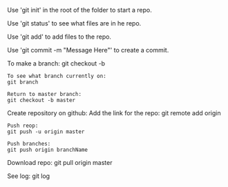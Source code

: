 Use 'git init' in the root of the folder to start a repo.

Use 'git status' to see what files are in he repo.

Use 'git add' to add files to the repo.

Use 'git commit -m "Message Here"' to create a commit.


To make a branch:
	git checkout -b <branch name>

	To see what branch currently on:
	git branch

	Return to master branch:
	git checkout -b master


Create repository on github:
	Add the link for the repo:
	git remote add origin <link>

	Push reop:
	git push -u origin master

	Push branches:
	git push origin branchName



Download repo:
	git pull origin master

See log:
	git log


